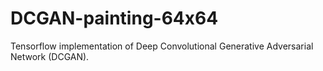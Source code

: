 # DCGAN-painting-64x64
Tensorflow implementation of Deep Convolutional Generative Adversarial Network (DCGAN).
